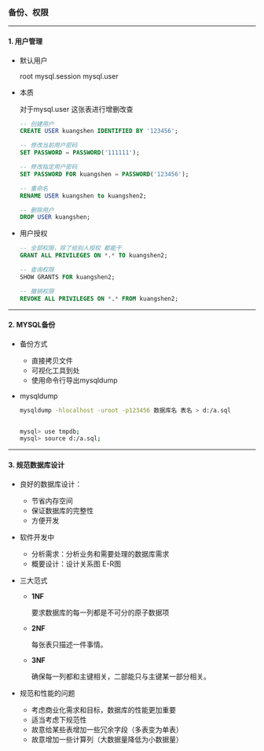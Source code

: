 ### 备份、权限

---------------

#### 1. 用户管理

- 默认用户

  root
  mysql.session
  mysql.user

- 本质

  对于mysql.user 这张表进行增删改查

  ```sql
  -- 创建用户
  CREATE USER kuangshen IDENTIFIED BY '123456';
  
  -- 修改当前用户密码
  SET PASSWORD = PASSWORD('111111');
  
  -- 修改指定用户密码
  SET PASSWORD FOR kuangshen = PASSWORD('123456');
  
  -- 重命名
  RENAME USER kuangshen to kuangshen2;
  
  -- 删除用户
  DROP USER kuangshen;
  ```

- 用户授权

  ```sql
  -- 全部权限，除了给别人授权 都能干
  GRANT ALL PRIVILEGES ON *.* TO kuangshen2;
  
  -- 查询权限
  SHOW GRANTS FOR kuangshen2;
  
  -- 撤销权限
  REVOKE ALL PRIVILEGES ON *.* FROM kuangshen2;
  
  
  ```

-------

#### 2. MYSQL备份

- 备份方式

  - 直接拷贝文件
  - 可视化工具到处
  - 使用命令行导出mysqldump

  

- mysqldump

  ```bash
  mysqldump -hlocalhost -uroot -p123456 数据库名 表名 > d:/a.sql
  
  
  mysql> use tmpdb;
  mysql> source d:/a.sql;
  ```

-----------

#### 3. 规范数据库设计

- 良好的数据库设计：
  - 节省内存空间
  - 保证数据库的完整性
  - 方便开发
- 软件开发中
  - 分析需求：分析业务和需要处理的数据库需求
  - 概要设计：设计关系图 E-R图

- 三大范式

  - **1NF**

    要求数据库的每一列都是不可分的原子数据项

  - **2NF**

    每张表只描述一件事情。

  - **3NF**

    确保每一列都和主键相关，二部能只与主键某一部分相关。

- 规范和性能的问题

  - 考虑商业化需求和目标，数据库的性能更加重要
  - 适当考虑下规范性
  - 故意给某些表增加一些冗余字段（多表变为单表）
  - 故意增加一些计算列（大数据量降低为小数据量）